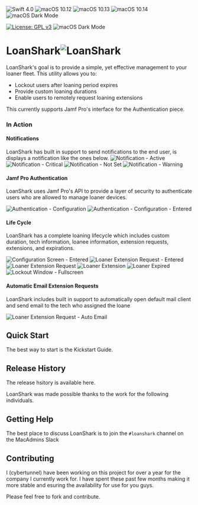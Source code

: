 ![Swift 4.0](https://img.shields.io/static/v1.svg?label=Swift&message=4.0&color=green&logo=swift)
![macOS 10.12](https://img.shields.io/static/v1.svg?label=macOS&message=10.12&color=green&logo=apple)
![macOS 10.13](https://img.shields.io/static/v1.svg?label=macOS&message=10.13&color=green&logo=apple)
![macOS 10.14](https://img.shields.io/static/v1.svg?label=macOS&message=10.14&color=green&logo=apple)
![macOS Dark Mode](https://img.shields.io/static/v1.svg?label=Dark%20Mode&message=enabled&color=green&logo=apple)

[![License: GPL v3](https://img.shields.io/badge/License-GPLv3-blue.svg)](https://www.gnu.org/licenses/gpl-3.0)
![macOS Dark Mode](https://img.shields.io/static/v1.svg?label=version&message=0.2&color=lightgrey)

# LoanShark![LoanShark](https://user-images.githubusercontent.com/23121750/55338309-71916300-546e-11e9-8517-b3d5cbd4ffbd.png)
LoanShark's goal is to provide a simple, yet effective management to your loaner fleet.
This utility allows you to:
- Lockout users after loaning period expires
- Provide custom loaning durations
- Enable users to remotely request loaning extensions

This currently supports Jamf Pro's interface for the Authentication piece.

### In Action

#### Notifications
LoanShark has built in support to send notifications to the end user, is displays a notification like the ones below.
![Notification - Active](https://user-images.githubusercontent.com/23121750/55244838-53cac080-5218-11e9-8718-f40b1a8115b6.png)
![Notification - Critical](https://user-images.githubusercontent.com/23121750/55244841-55948400-5218-11e9-86b2-79fce128244f.png)
![Notification - Not Set](https://user-images.githubusercontent.com/23121750/55244846-575e4780-5218-11e9-8836-1102f514ee48.png)
![Notification - Warning](https://user-images.githubusercontent.com/23121750/55244848-588f7480-5218-11e9-8d04-6d0065d55e67.png)

#### Jamf Pro Authentication
LoanShark uses Jamf Pro's API to provide a layer of security to authenticate users who are allowed to manage loaner devices.

![Authentication - Configuration ](https://user-images.githubusercontent.com/23121750/55244990-9be9e300-5218-11e9-8836-997546709099.png)
![Authentication - Configuration - Entered](https://user-images.githubusercontent.com/23121750/55244995-9db3a680-5218-11e9-8eea-9327e47192e1.png)

#### Life Cycle
LoanShark has a complete loaning lifecycle which includes custom duration, tech information, loanee information, extension requests, extensions, and expirations.

![Configuration Screen - Entered](https://user-images.githubusercontent.com/23121750/55245618-dc962c00-5219-11e9-8a58-cb9baa23e166.png)
![Loaner Extension Request - Entered](https://user-images.githubusercontent.com/23121750/55245626-e029b300-5219-11e9-81b7-54b2aaa5e5aa.png)
![Loaner Extension Request](https://user-images.githubusercontent.com/23121750/55245638-e750c100-5219-11e9-8c0a-e15b84149bd3.png)
![Loaner Extension](https://user-images.githubusercontent.com/23121750/55245640-e881ee00-5219-11e9-8d04-f4229206fbe3.png)
![Loaner Expired](https://user-images.githubusercontent.com/23121750/55245647-e9b31b00-5219-11e9-88de-af6d9fee92e0.png)
![Lockout Window - Fullscreen](https://user-images.githubusercontent.com/23121750/55244620-e4ed6780-5217-11e9-8aba-d814b1b4f372.png)

#### Automatic Email Extension Requests
LoanShark includes built in support to automatically open default mail client and send email to the tech who assigned the loane

![Loaner Extension Request - Auto Email](https://user-images.githubusercontent.com/23121750/55245707-0f402480-521a-11e9-9b8b-b4639f4c16ca.png)

## Quick Start
The best way to start is the Kickstart Guide.

## Release History
The release hsitory is available here.

LoanShark was made possible thanks to the work for the following individuals.

## Getting Help
The best place to discuss LoanShark is to join the `#loanshark` channel on the MacAdmins Slack

## Contributing
I (cybertunnel) have been working on this project for over a year for the company I currently work for. I have spent these past few months making it more stable and esuring the availability for use for you guys.

Please feel free to fork and contribute.
